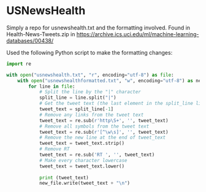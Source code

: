 # USNewsHealth
Simply a repo for usnewshealth.txt and the formatting involved. Found in Health-News-Tweets.zip in https://archive.ics.uci.edu/ml/machine-learning-databases/00438/

Used the following Python script to make the formatting changes:
```py
import re

with open("usnewshealth.txt", "r", encoding="utf-8") as file:
    with open("usnewshealthformatted.txt", "w", encoding="utf-8") as new_file:
        for line in file:
            # Split the line by the "|" character
            split_line = line.split("|")
            # Get the tweet text (the last element in the split_line list)
            tweet_text = split_line[-1]
            # Remove any links from the tweet text
            tweet_text = re.sub(r'http\S+', '', tweet_text)
            # Remove all symbols from the tweet text
            tweet_text = re.sub(r'[^\w\s]', '', tweet_text)
            # Remove the new line at the end of tweet_text
            tweet_text = tweet_text.strip()
            # Remove RT
            tweet_text = re.sub('RT ', '', tweet_text)
            # Make every character lowercase
            tweet_text = tweet_text.lower()
            
            print (tweet_text)
            new_file.write(tweet_text + "\n")

```
